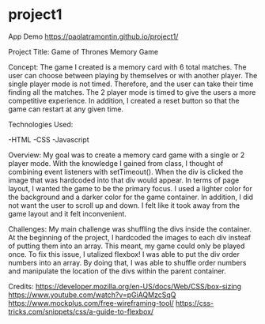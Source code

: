 # project1
App Demo https://paolatramontin.github.io/project1/

Project Title: Game of Thrones Memory Game

Concept:
The game I created is a memory card with 6 total matches. The user can choose between playing by themselves or with another player. The single player mode is not timed. Therefore, and the user can take their time finding all the matches. The 2 player mode is timed to give the users a more competitive experience. In addition, I created a reset button so that the game can restart at any given time.  


Technologies Used:

-HTML
-CSS 
-Javascript


Overview:
My goal was to create a memory card game with a single or 2 player mode. With the knowledge I gained from class, I thought of combining event listeners with setTimeout(). When the div is clicked the image that was hardcoded into that div would appear. In terms of page layout, I wanted the game to be the primary focus. I used a lighter color for the background and a darker color for the game container. In addition, I did not want the user to scroll up and down. I felt like it took away from the game layout and it felt inconvenient.

Challenges:
My main challenge was shuffling the divs inside the container. At the beginning of the project, I hardcoded the images to each div insteaf of putting them into an array. This meant, my game could only be played once. To fix this issue, I utalized flexbox! I was able to put the div order numbers into an array. By doing that, I was able to shuffle order numbers and manipulate the location of the divs within the parent container.



Credits:
https://developer.mozilla.org/en-US/docs/Web/CSS/box-sizing
https://www.youtube.com/watch?v=pGiAQMzcSqQ
https://www.mockplus.com/free-wireframing-tool/
https://css-tricks.com/snippets/css/a-guide-to-flexbox/